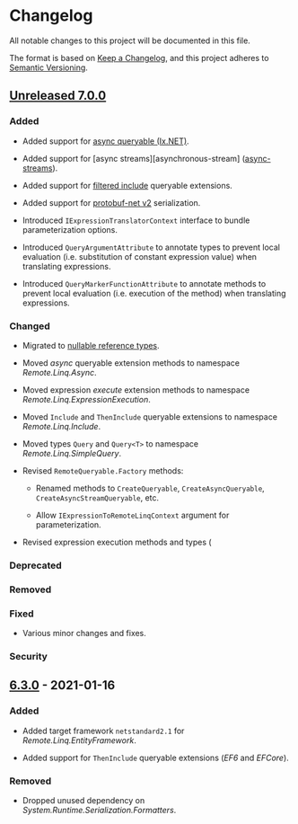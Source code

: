 # Changelog
All notable changes to this project will be documented in this file.

The format is based on [Keep a Changelog](https://keepachangelog.com/en/1.0.0/),
and this project adheres to [Semantic Versioning](https://semver.org/spec/v2.0.0.html).



## [Unreleased 7.0.0][Unreleased]

### Added
  - Added support for [async queryable (Ix.NET)][async-queryable].

  - Added support for [async streams][asynchronous-stream] ([async-streams][iasyncdisposable]).

  - Added support for [filtered include][ef-filtered-include] queryable extensions.

  - Added support for [protobuf-net v2][protobuf-net-v2] serialization.

  - Introduced `IExpressionTranslatorContext` interface to bundle parameterization options.

  - Introduced `QueryArgumentAttribute` to annotate types to prevent local evaluation (i.e. substitution of constant expression value) when translating expressions.

  - Introduced `QueryMarkerFunctionAttribute` to annotate methods to prevent local evaluation (i.e. execution of the method) when translating expressions.

### Changed
  - Migrated to [nullable reference types][nullable-references].

  - Moved _async_ queryable extension methods to namespace _Remote.Linq.Async_.

  - Moved expression _execute_ extension methods to namespace _Remote.Linq.ExpressionExecution_.

  - Moved `Include` and `ThenInclude` queryable extensions to namespace _Remote.Linq.Include_.

  - Moved types `Query` and `Query<T>` to namespace _Remote.Linq.SimpleQuery_.

  - Revised `RemoteQueryable.Factory` methods:

    - Renamed methods to `CreateQueryable`, `CreateAsyncQueryable`, `CreateAsyncStreamQueryable`, etc.

    - Allow `IExpressionToRemoteLinqContext` argument for parameterization.

  - Revised expression execution methods and types (

### Deprecated

### Removed

### Fixed
  - Various minor changes and fixes.

### Security



## [6.3.0][6.3.0] - 2021-01-16

### Added
  - Added target framework `netstandard2.1` for _Remote.Linq.EntityFramework_.

  - Added support for `ThenInclude` queryable extensions (_EF6_ and _EFCore_).

### Removed
  - Dropped unused dependency on _System.Runtime.Serialization.Formatters_.



[Unreleased]: https://github.com/6bee/Remote.Linq/compare/6.3.0...main
[6.3.0]: https://github.com/6bee/Remote.Linq/compare/6.2.3...6.3.0

[ef-filtered-include]: https://docs.microsoft.com/en-us/ef/core/querying/related-data/eager#filtered-include
[protobuf-net-v2]: https://www.nuget.org/packages/protobuf-net/2.4.6
[async-queryable]: https://www.nuget.org/packages/System.Linq.Async.Queryable/
[async-streams]: https://docs.microsoft.com/en-us/dotnet/csharp/whats-new/tutorials/generate-consume-asynchronous-stream
[iasyncdisposable]: https://docs.microsoft.com/en-us/dotnet/api/system.iasyncdisposable
[nullable-references]: https://docs.microsoft.com/en-us/dotnet/csharp/nullable-references